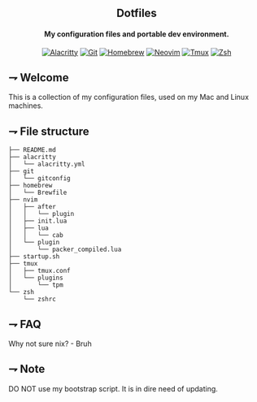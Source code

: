 <div align="center">

## Dotfiles
#### My configuration files and portable dev environment.

[![Alacritty](https://img.shields.io/badge/Alacritty-F46D01.svg?style=for-the-badge&logoColor=white&logo=alacritty)](https://alacritty.org/)
[![Git](https://img.shields.io/badge/git-F05032.svg?style=for-the-badge&logoColor=white&logo=git)](https://git-scm.com/)
[![Homebrew](https://img.shields.io/badge/Homebrew-white.svg?style=for-the-badge&logoColor=FBB040&logo=homebrew)](https://brew.sh/)
[![Neovim](https://img.shields.io/badge/Neovim-57A143.svg?style=for-the-badge&logoColor=white&logo=neovim)](https://neovim.io/)
[![Tmux](https://img.shields.io/badge/tmux-1BB91F.svg?style=for-the-badge&logoColor=white&logo=tmux)](https://github.com/tmux/tmux)
[![Zsh](https://img.shields.io/badge/Zsh-F15A24.svg?style=for-the-badge&logoColor=white&logo=gnubash)](https://www.zsh.org/)

</div>

## ⇁  Welcome
This is a collection of my configuration files, used on my Mac and Linux machines.

## ⇁  File structure

```
├── README.md
├── alacritty
│   └── alacritty.yml
├── git
│   └── gitconfig
├── homebrew
│   └── Brewfile
├── nvim
│   ├── after
│   │   └── plugin
│   ├── init.lua
│   ├── lua
│   │   └── cab
│   └── plugin
│       └── packer_compiled.lua
├── startup.sh
├── tmux
│   ├── tmux.conf
│   └── plugins
│       └── tpm
└── zsh
    └── zshrc
```

## ⇁ FAQ
Why not sure nix? 
\- Bruh

## ⇁ Note
DO NOT use my bootstrap script. It is in dire need of updating.
